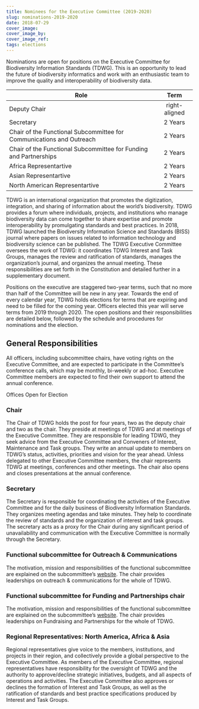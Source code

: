```yaml
---
title: Nominees for the Executive Committee (2019-2020)
slug: nominations-2019-2020
date: 2018-07-29
cover_image: 
cover_image_by: 
cover_image_ref: 
tags: elections
---
```


Nominations are open for positions on the Executive Committee for Biodiversity Information Standards (TDWG). 
This is an opportunity to lead the future of biodiversity informatics and work with an enthusiastic team to improve the quality and interoperability of biodiversity data.

| Role        | Term           | 
| ------------- |:-------------:|
| Deputy Chair | right-aligned |
| Secretary | 2 Years      |
| Chair of the Functional Subcommittee for Communications and Outreach | 2 Years |
| Chair of the Functional Subcommittee for Funding and Partnerships | 2 Years |
| Africa Representartive | 2 Years |
| Asian Representartive | 2 Years |
| North American Representartive | 2 Years |

TDWG is an international organization that promotes the digitization, integration, and sharing of information about the world’s biodiversity. TDWG provides a forum where individuals, projects, and institutions who manage biodiversity data can come together to share expertise and promote interoperability by promulgating standards and best practices. In 2018, TDWG launched the Biodiversity Information Science and Standards (BISS) journal where papers on issues related to information technology and biodiversity science can be published. The TDWG Executive Committee oversees the work of TDWG: it coordinates TDWG Interest and Task Groups, manages the review and ratification of standards, manages the organization’s journal, and organizes the annual meeting. These responsibilities are set forth in the Constitution and detailed further in a supplementary document. 

Positions on the executive are staggered two-year terms, such that no more than half of the Committee will be new in any year. Towards the end of every calendar year, TDWG holds elections for terms that are expiring and need to be filled for the coming year. Officers elected this year will serve terms from 2019 through 2020. The open positions and their responsibilities are detailed below, followed by the schedule and procedures for nominations and the election.

## General Responsibilities
All officers, including subcommittee chairs, have voting rights on the Executive Committee, and are expected to participate in the Committee’s conference calls, which may be monthly, bi-weekly or ad-hoc. Executive Committee members are expected to find their own support to attend the annual conference.

Offices Open for Election

### Chair
The Chair of TDWG holds the post for four years, two as the deputy chair and two as the chair. They preside at meetings of TDWG and at meetings of the Executive Committee. They are responsible for leading TDWG, they seek advice from the Executive Committee and Conveners of Interest, Maintenance and Task groups. They write an annual update to members on TDWG’s status, activities, priorities and vision for the year ahead.
Unless delegated to other Executive Committee members, the chair represents TDWG at  meetings, conferences and other meetings. The chair also opens and closes presentations at the annual conference.

### Secretary
The Secretary is responsible for coordinating the activities of the Executive Committee and for the daily business of Biodiversity Information Standards. They organizes meeting agendas and take minutes. They help to coordinate the review of standards and the organization of interest and task groups. The secretary acts as a proxy for the Chair during any significant period of unavailability and communication with the Executive Committee is normally through the Secretary.

### Functional subcommittee for Outreach & Communications
The motivation, mission and responsibilities of the functional subcommittee are explained on the subcommittee’s [website](https://www.tdwg.org/about/committees/outreach/). The chair provides leaderships on outreach & communications for the whole of TDWG.

### Functional subcommittee for Funding and Partnerships chair
The motivation, mission and responsibilities of the functional subcommittee are explained on the subcommittee’s [website](https://www.tdwg.org/about/committees/fundraising/). The chair provides leaderships on Fundraising and Partnerships for the whole of TDWG.

### Regional Representatives: North America, Africa & Asia
Regional representatives give voice to the members, institutions, and projects in their region, and collectively provide a global perspective to the Executive Committee. As members of the Executive Committee, regional representatives have responsibility for the oversight of TDWG and the authority to approve/decline strategic initiatives, budgets, and all aspects of operations and activities. The Executive Committee also approves or declines the formation of Interest and Task Groups, as well as the ratification of standards and best practice specifications produced by Interest and Task Groups.
